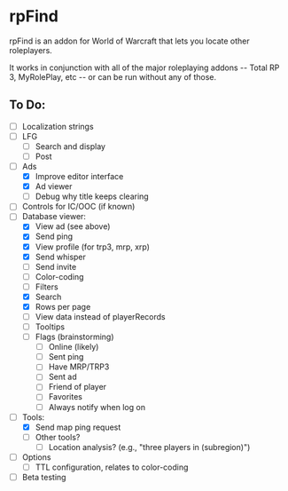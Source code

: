 # rpFind

rpFind is an addon for World of Warcraft that lets you locate other roleplayers.

It works in conjunction with all of the major roleplaying addons -- 
Total RP 3, MyRolePlay, etc --
or can be run without any of those.

## To Do:

- [ ] Localization strings
- [ ] LFG
  - [ ] Search and display
  - [ ] Post
- [ ] Ads
  - [x] Improve editor interface
  - [x] Ad viewer
  - [ ] Debug why title keeps clearing
- [ ] Controls for IC/OOC (if known)
- [ ] Database viewer:
  - [x] View ad (see above)
  - [x] Send ping
  - [x] View profile (for trp3, mrp, xrp)
  - [x] Send whisper
  - [ ] Send invite
  - [ ] Color-coding
  - [ ] Filters
  - [x] Search
  - [x] Rows per page
  - [ ] View data instead of playerRecords
  - [ ] Tooltips
  - [ ] Flags (brainstorming)
    - [ ] Online (likely)
    - [ ] Sent ping
    - [ ] Have MRP/TRP3
    - [ ] Sent ad
    - [ ] Friend of player
    - [ ] Favorites
    - [ ] Always notify when log on
- [ ] Tools:
  - [x] Send map ping request
  - [ ] Other tools?
    - [ ] Location analysis? (e.g., "three players in (subregion)")
- [ ] Options
  - [ ] TTL configuration, relates to color-coding
- [ ] Beta testing
